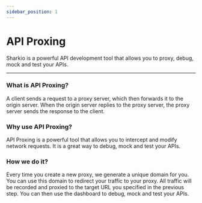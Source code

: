 ```yaml
---
sidebar_position: 1
---
```


# API Proxing
Sharkio is a powerful API development tool that allows you to proxy, debug, mock and test your APIs.

___


### What is API Proxing?

A client sends a request to a proxy server, which then forwards it to the origin server. When the origin server replies to the proxy server, the proxy server sends the response to the client.


### Why use API Proxing?
API Proxing is a powerful tool that allows you to intercept and modify network requests. It is a great way to debug, mock and test your APIs.


### How we do it?
Every time you create a new proxy, we generate a unique domain for you. You can use this domain to redirect your traffic to your proxy. All traffic will be recorded and proxied to the target URL you specified in the previous step. You can then use the dashboard to debug, mock and test your APIs.